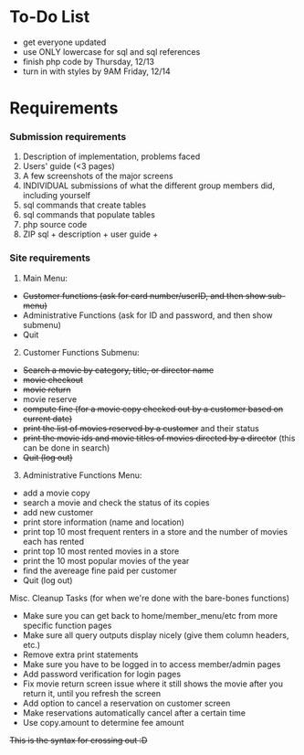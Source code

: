 # To-Do List
+ get everyone updated
+ use ONLY lowercase for sql and sql references
+ finish php code by Thursday, 12/13
+ turn in with styles by 9AM Friday, 12/14

# Requirements
### Submission requirements
1. Description of implementation, problems faced
2. Users' guide (<3 pages)
6. A few screenshots of the major screens
7. INDIVIDUAL submissions of what the different group members did, including yourself
3. sql commands that create tables
4. sql commands that populate tables
5. php source code
8. ZIP sql + description + user guide + 


### Site requirements
1. Main Menu:
- ~~Customer functions (ask for card number/userID, and then show sub-menu)~~
- Administrative Functions (ask for ID and password, and then show submenu)
- Quit
2. Customer Functions Submenu:
- ~~Search a movie by category, title, or director name~~ 
- ~~movie checkout~~
- ~~movie return~~
- movie reserve
- ~~compute fine (for a movie copy checked out by a customer based on current date)~~
- ~~print the list of movies reserved by a customer~~ and their status
- ~~print the movie ids and movie titles of movies directed by a director~~ (this can be done in search)
- ~~Quit (log out)~~
3. Administrative Functions Menu: 
- add a movie copy
- search a movie and check the status of its copies
- add new customer
- print store information (name and location)
- print top 10 most frequent renters in a store and the number of movies each has rented
- print top 10 most rented movies in a store
- print the 10 most popular movies of the year
- find the avereage fine paid per customer
- Quit (log out)


Misc. Cleanup Tasks (for when we're done with the bare-bones functions)
- Make sure you can get back to home/member_menu/etc from more specific function pages
- Make sure all query outputs display nicely (give them column headers, etc.)
- Remove extra print statements
- Make sure you have to be logged in to access member/admin pages
- Add password verification for login pages
- Fix movie return screen issue where it still shows the movie after you return it, until you refresh the screen
- Add option to cancel a reservation on customer screen
- Make reservations automatically cancel after a certain time
- Use copy.amount to determine fee amount

~~This is the syntax for crossing out :D~~
